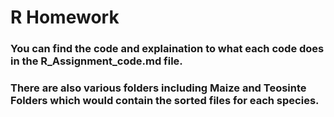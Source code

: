 # R Homework
### You can find the code and explaination to what each code does in the R_Assignment_code.md file. 
### There are also various folders including Maize and Teosinte Folders which would contain the sorted files for each species. 